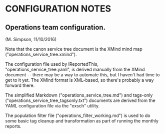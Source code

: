 # CONFIGURATION NOTES

## Operations team configuration.

(M. Simpson, 11/10/2016)

Note that the canon service tree document is the XMind mind map ("operations_service_tree.xmind").

The configuration file used by IReportedThis, "operations_service_tree.yaml", is derived manually
from the XMind document -- there may be a way to automate this, but I haven't had time to get to
it yet.  The XMind format is XML-based, so there's probably a way forward there.

The simplified Markdown ("operations_service_tree.md") and tags-only ("operations_service_tree_tagsonly.txt")
documents are derived from the YAML configuration file via the "exsch" utility.

The population filter file ("operations_filter_working.md") is used to do some basic tag cleanup
and transformation as part of running the monthly reports.

